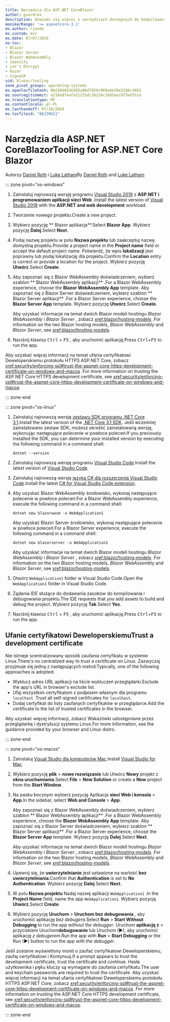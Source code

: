 ```yaml
---
title: Narzędzia dla ASP.NET CoreBlazor
author: guardrex
description: Dowiedz się więcej o narzędziach dostępnych do kompilowania Blazor aplikacji.
monikerRange: '>= aspnetcore-3.1'
ms.author: riande
ms.custom: mvc
ms.date: 07/07/2020
no-loc:
- Blazor
- Blazor Server
- Blazor WebAssembly
- Identity
- Let's Encrypt
- Razor
- SignalR
uid: blazor/tooling
zone_pivot_groups: operating-systems
ms.openlocfilehash: 0bd38d8d16365a80d7954c860a4e20e2280c36b2
ms.sourcegitcommit: e216e8f4afa21215dc38124c28d5ee19f5ed7b1e
ms.translationtype: MT
ms.contentlocale: pl-PL
ms.lasthandoff: 07/10/2020
ms.locfileid: "86239611"
---
```

# <a name="tooling-for-aspnet-core-blazor"></a><span data-ttu-id="b8e33-103">Narzędzia dla ASP.NET CoreBlazor</span><span class="sxs-lookup"><span data-stu-id="b8e33-103">Tooling for ASP.NET Core Blazor</span></span>

<span data-ttu-id="b8e33-104">Autorzy [Daniel Roth](https://github.com/danroth27) i [Luke Latham](https://github.com/guardrex)</span><span class="sxs-lookup"><span data-stu-id="b8e33-104">By [Daniel Roth](https://github.com/danroth27) and [Luke Latham](https://github.com/guardrex)</span></span>

::: zone pivot="os-windows"

1. <span data-ttu-id="b8e33-105">Zainstaluj najnowszą wersję programu [Visual Studio 2019](https://visualstudio.microsoft.com/downloads/) z **ASP.NET i programowaniem aplikacji sieci Web** .</span><span class="sxs-lookup"><span data-stu-id="b8e33-105">Install the latest version of [Visual Studio 2019](https://visualstudio.microsoft.com/downloads/) with the **ASP.NET and web development** workload.</span></span>

1. <span data-ttu-id="b8e33-106">Tworzenie nowego projektu.</span><span class="sxs-lookup"><span data-stu-id="b8e33-106">Create a new project.</span></span>

1. <span data-ttu-id="b8e33-107">Wybierz pozycję \*\* Blazor aplikacja\*\*.</span><span class="sxs-lookup"><span data-stu-id="b8e33-107">Select **Blazor App**.</span></span> <span data-ttu-id="b8e33-108">Wybierz pozycję **Dalej**.</span><span class="sxs-lookup"><span data-stu-id="b8e33-108">Select **Next**.</span></span>

1. <span data-ttu-id="b8e33-109">Podaj nazwę projektu w polu **Nazwa projektu** lub zaakceptuj nazwę domyślną projektu.</span><span class="sxs-lookup"><span data-stu-id="b8e33-109">Provide a project name in the **Project name** field or accept the default project name.</span></span> <span data-ttu-id="b8e33-110">Potwierdź, że wpis **lokalizacji** jest poprawny lub podaj lokalizację dla projektu.</span><span class="sxs-lookup"><span data-stu-id="b8e33-110">Confirm the **Location** entry is correct or provide a location for the project.</span></span> <span data-ttu-id="b8e33-111">Wybierz pozycję **Utwórz**.</span><span class="sxs-lookup"><span data-stu-id="b8e33-111">Select **Create**.</span></span>

1. <span data-ttu-id="b8e33-112">Aby zapoznać się z Blazor WebAssembly doświadczeniem, wybierz szablon \*\* Blazor WebAssembly aplikacji\*\* .</span><span class="sxs-lookup"><span data-stu-id="b8e33-112">For a Blazor WebAssembly experience, choose the **Blazor WebAssembly App** template.</span></span> <span data-ttu-id="b8e33-113">Aby zapoznać się z Blazor Server doświadczeniem, wybierz szablon \*\* Blazor Server aplikacji\*\* .</span><span class="sxs-lookup"><span data-stu-id="b8e33-113">For a Blazor Server experience, choose the **Blazor Server App** template.</span></span> <span data-ttu-id="b8e33-114">Wybierz pozycję **Utwórz**.</span><span class="sxs-lookup"><span data-stu-id="b8e33-114">Select **Create**.</span></span>

   <span data-ttu-id="b8e33-115">Aby uzyskać informacje na temat dwóch Blazor modeli hostingu *Blazor WebAssembly* i *Blazor Server* , zobacz <xref:blazor/hosting-models> .</span><span class="sxs-lookup"><span data-stu-id="b8e33-115">For information on the two Blazor hosting models, *Blazor WebAssembly* and *Blazor Server*, see <xref:blazor/hosting-models>.</span></span>

1. <span data-ttu-id="b8e33-116">Naciśnij klawisz <kbd>Ctrl</kbd> + <kbd>F5</kbd> , aby uruchomić aplikację.</span><span class="sxs-lookup"><span data-stu-id="b8e33-116">Press <kbd>Ctrl</kbd>+<kbd>F5</kbd> to run the app.</span></span>

<span data-ttu-id="b8e33-117">Aby uzyskać więcej informacji na temat ufania certyfikatowi Deweloperskiemu protokołu HTTPS ASP.NET Core, zobacz <xref:security/enforcing-ssl#trust-the-aspnet-core-https-development-certificate-on-windows-and-macos> .</span><span class="sxs-lookup"><span data-stu-id="b8e33-117">For more information on trusting the ASP.NET Core HTTPS development certificate, see <xref:security/enforcing-ssl#trust-the-aspnet-core-https-development-certificate-on-windows-and-macos>.</span></span>

::: zone-end

::: zone pivot="os-linux"

1. <span data-ttu-id="b8e33-118">Zainstaluj najnowszą wersję [zestawu SDK programu .NET Core 3,1](https://dotnet.microsoft.com/download/dotnet-core/3.1).</span><span class="sxs-lookup"><span data-stu-id="b8e33-118">Install the latest version of the [.NET Core 3.1 SDK](https://dotnet.microsoft.com/download/dotnet-core/3.1).</span></span> <span data-ttu-id="b8e33-119">Jeśli wcześniej zainstalowano zestaw SDK, możesz określić zainstalowaną wersję, wykonując następujące polecenie w powłoce poleceń:</span><span class="sxs-lookup"><span data-stu-id="b8e33-119">If you previously installed the SDK, you can determine your installed version by executing the following command in a command shell:</span></span>

   ```dotnetcli
   dotnet --version
   ```

1. <span data-ttu-id="b8e33-120">Zainstaluj najnowszą wersję programu [Visual Studio Code](https://code.visualstudio.com/).</span><span class="sxs-lookup"><span data-stu-id="b8e33-120">Install the latest version of [Visual Studio Code](https://code.visualstudio.com/).</span></span>

1. <span data-ttu-id="b8e33-121">Zainstaluj najnowszą wersję [języka C# dla rozszerzenia Visual Studio Code](https://marketplace.visualstudio.com/items?itemName=ms-dotnettools.csharp).</span><span class="sxs-lookup"><span data-stu-id="b8e33-121">Install the latest [C# for Visual Studio Code extension](https://marketplace.visualstudio.com/items?itemName=ms-dotnettools.csharp).</span></span>

1. <span data-ttu-id="b8e33-122">Aby uzyskać Blazor WebAssembly środowisko, wykonaj następujące polecenie w powłoce poleceń:</span><span class="sxs-lookup"><span data-stu-id="b8e33-122">For a Blazor WebAssembly experience, execute the following command in a command shell:</span></span>

   ```dotnetcli
   dotnet new blazorwasm -o WebApplication1
   ```

   <span data-ttu-id="b8e33-123">Aby uzyskać Blazor Server środowisko, wykonaj następujące polecenie w powłoce poleceń:</span><span class="sxs-lookup"><span data-stu-id="b8e33-123">For a Blazor Server experience, execute the following command in a command shell:</span></span>

   ```dotnetcli
   dotnet new blazorserver -o WebApplication1
   ```

   <span data-ttu-id="b8e33-124">Aby uzyskać informacje na temat dwóch Blazor modeli hostingu *Blazor WebAssembly* i *Blazor Server* , zobacz <xref:blazor/hosting-models> .</span><span class="sxs-lookup"><span data-stu-id="b8e33-124">For information on the two Blazor hosting models, *Blazor WebAssembly* and *Blazor Server*, see <xref:blazor/hosting-models>.</span></span>

1. <span data-ttu-id="b8e33-125">Otwórz `WebApplication1` folder w Visual Studio Code.</span><span class="sxs-lookup"><span data-stu-id="b8e33-125">Open the `WebApplication1` folder in Visual Studio Code.</span></span>

1. <span data-ttu-id="b8e33-126">Żądania IDE służące do dodawania zasobów do kompilowania i debugowania projektu.</span><span class="sxs-lookup"><span data-stu-id="b8e33-126">The IDE requests that you add assets to build and debug the project.</span></span> <span data-ttu-id="b8e33-127">Wybierz pozycję **Tak**.</span><span class="sxs-lookup"><span data-stu-id="b8e33-127">Select **Yes**.</span></span>

1. <span data-ttu-id="b8e33-128">Naciśnij klawisz <kbd>Ctrl</kbd> + <kbd>F5</kbd> , aby uruchomić aplikację.</span><span class="sxs-lookup"><span data-stu-id="b8e33-128">Press <kbd>Ctrl</kbd>+<kbd>F5</kbd> to run the app.</span></span>

## <a name="trust-a-development-certificate"></a><span data-ttu-id="b8e33-129">Ufanie certyfikatowi Deweloperskiemu</span><span class="sxs-lookup"><span data-stu-id="b8e33-129">Trust a development certificate</span></span>

<span data-ttu-id="b8e33-130">Nie istnieje scentralizowany sposób zaufania certyfikatu w systemie Linux.</span><span class="sxs-lookup"><span data-stu-id="b8e33-130">There's no centralized way to trust a certificate on Linux.</span></span> <span data-ttu-id="b8e33-131">Zazwyczaj przyjmuje się jedną z następujących metod:</span><span class="sxs-lookup"><span data-stu-id="b8e33-131">Typically, one of the following approaches is adopted:</span></span>

* <span data-ttu-id="b8e33-132">Wyklucz adres URL aplikacji na liście wykluczeń przeglądarki.</span><span class="sxs-lookup"><span data-stu-id="b8e33-132">Exclude the app's URL in browser's exclude list.</span></span>
* <span data-ttu-id="b8e33-133">Ufaj wszystkim certyfikatom z podpisem własnym dla programu `localhost` .</span><span class="sxs-lookup"><span data-stu-id="b8e33-133">Trust all self-signed certificates for `localhost`.</span></span>
* <span data-ttu-id="b8e33-134">Dodaj certyfikat do listy zaufanych certyfikatów w przeglądarce.</span><span class="sxs-lookup"><span data-stu-id="b8e33-134">Add the certificate to the list of trusted certificates in the browser.</span></span>

<span data-ttu-id="b8e33-135">Aby uzyskać więcej informacji, zobacz Wskazówki udostępniane przez przeglądarkę i dystrybucji systemu Linux.</span><span class="sxs-lookup"><span data-stu-id="b8e33-135">For more information, see the guidance provided by your browser and Linux distro.</span></span>

::: zone-end

::: zone pivot="os-macos"

1. <span data-ttu-id="b8e33-136">Zainstaluj [Visual Studio dla komputerów Mac](https://visualstudio.microsoft.com/vs/mac/).</span><span class="sxs-lookup"><span data-stu-id="b8e33-136">Install [Visual Studio for Mac](https://visualstudio.microsoft.com/vs/mac/).</span></span>

1. <span data-ttu-id="b8e33-137">Wybierz pozycję **plik**  >  **nowe rozwiązanie** lub Utwórz **Nowy** projekt z **okna uruchamiania**.</span><span class="sxs-lookup"><span data-stu-id="b8e33-137">Select **File** > **New Solution** or create a **New** project from the **Start Window**.</span></span>

1. <span data-ttu-id="b8e33-138">Na pasku bocznym wybierz pozycję Aplikacja **sieci Web i konsola**  >  **App**.</span><span class="sxs-lookup"><span data-stu-id="b8e33-138">In the sidebar, select **Web and Console** > **App**.</span></span>

   <span data-ttu-id="b8e33-139">Aby zapoznać się z Blazor WebAssembly doświadczeniem, wybierz szablon \*\* Blazor WebAssembly aplikacji\*\* .</span><span class="sxs-lookup"><span data-stu-id="b8e33-139">For a Blazor WebAssembly experience, choose the **Blazor WebAssembly App** template.</span></span> <span data-ttu-id="b8e33-140">Aby zapoznać się z Blazor Server doświadczeniem, wybierz szablon \*\* Blazor Server aplikacji\*\* .</span><span class="sxs-lookup"><span data-stu-id="b8e33-140">For a Blazor Server experience, choose the **Blazor Server App** template.</span></span> <span data-ttu-id="b8e33-141">Wybierz pozycję **Dalej**.</span><span class="sxs-lookup"><span data-stu-id="b8e33-141">Select **Next**.</span></span>

   <span data-ttu-id="b8e33-142">Aby uzyskać informacje na temat dwóch Blazor modeli hostingu *Blazor WebAssembly* i *Blazor Server* , zobacz <xref:blazor/hosting-models> .</span><span class="sxs-lookup"><span data-stu-id="b8e33-142">For information on the two Blazor hosting models, *Blazor WebAssembly* and *Blazor Server*, see <xref:blazor/hosting-models>.</span></span>

1. <span data-ttu-id="b8e33-143">Upewnij się, że **uwierzytelnianie** jest ustawione na wartość **bez uwierzytelniania**.</span><span class="sxs-lookup"><span data-stu-id="b8e33-143">Confirm that **Authentication** is set to **No Authentication**.</span></span> <span data-ttu-id="b8e33-144">Wybierz pozycję **Dalej**.</span><span class="sxs-lookup"><span data-stu-id="b8e33-144">Select **Next**.</span></span>

1. <span data-ttu-id="b8e33-145">W polu **Nazwa projektu** Nadaj nazwę aplikacji `WebApplication1` .</span><span class="sxs-lookup"><span data-stu-id="b8e33-145">In the **Project Name** field, name the app `WebApplication1`.</span></span> <span data-ttu-id="b8e33-146">Wybierz pozycję **Utwórz**.</span><span class="sxs-lookup"><span data-stu-id="b8e33-146">Select **Create**.</span></span>

1. <span data-ttu-id="b8e33-147">Wybierz pozycję **Uruchom**  >  **Uruchom bez debugowania** , aby uruchomić aplikację *bez debugera*.</span><span class="sxs-lookup"><span data-stu-id="b8e33-147">Select **Run** > **Start Without Debugging** to run the app *without the debugger*.</span></span> <span data-ttu-id="b8e33-148">Uruchom **aplikację z**  >  przyciskiem Uruchom**debugowanie** lub Uruchom (&#9654;), aby uruchomić aplikację *z debugerem*.</span><span class="sxs-lookup"><span data-stu-id="b8e33-148">Run the app with **Run** > **Start Debugging** or the Run (&#9654;) button to run the app *with the debugger*.</span></span>

<span data-ttu-id="b8e33-149">Jeśli zostanie wyświetlony monit o zaufać certyfikatowi Deweloperskiemu, zaufaj certyfikatowi i Kontynuuj.</span><span class="sxs-lookup"><span data-stu-id="b8e33-149">If a prompt appears to trust the development certificate, trust the certificate and continue.</span></span> <span data-ttu-id="b8e33-150">Hasła użytkownika i pęku kluczy są wymagane do zaufania certyfikatu.</span><span class="sxs-lookup"><span data-stu-id="b8e33-150">The user and keychain passwords are required to trust the certificate.</span></span> <span data-ttu-id="b8e33-151">Aby uzyskać więcej informacji na temat ufania certyfikatowi Deweloperskiemu protokołu HTTPS ASP.NET Core, zobacz <xref:security/enforcing-ssl#trust-the-aspnet-core-https-development-certificate-on-windows-and-macos> .</span><span class="sxs-lookup"><span data-stu-id="b8e33-151">For more information on trusting the ASP.NET Core HTTPS development certificate, see <xref:security/enforcing-ssl#trust-the-aspnet-core-https-development-certificate-on-windows-and-macos>.</span></span>

::: zone-end
